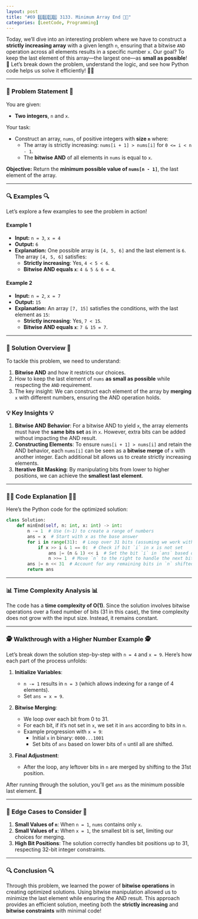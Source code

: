 ```yaml
---
layout: post  
title: "#69 0️⃣0️⃣1️⃣0️⃣ 3133. Minimum Array End 🧠🚀"  
categories: [LeetCode, Programming]  
---
```


Today, we’ll dive into an interesting problem where we have to construct a **strictly increasing array** with a given length `n`, ensuring that a bitwise `AND` operation across all elements results in a specific number `x`. Our goal? To keep the last element of this array—the largest one—as **small as possible**! 🚀 Let’s break down the problem, understand the logic, and see how Python code helps us solve it efficiently! 🐍💡

---

### 📝 Problem Statement 📝

You are given:
- **Two integers**, `n` and `x`.

Your task:
- Construct an array, `nums`, of positive integers with **size `n`** where:
    - The array is strictly increasing: `nums[i + 1] > nums[i]` for `0 <= i < n - 1`.
    - The **bitwise AND** of all elements in `nums` is equal to `x`.

**Objective:** Return the **minimum possible value of `nums[n - 1]`**, the last element of the array.

---

### 🔍 Examples 🔍

Let’s explore a few examples to see the problem in action!

#### Example 1

- **Input:** `n = 3`, `x = 4`
- **Output:** `6`
- **Explanation:** One possible array is `[4, 5, 6]` and the last element is `6`. The array `[4, 5, 6]` satisfies:
  - **Strictly increasing**: Yes, `4 < 5 < 6`.
  - **Bitwise AND equals `x`**: `4 & 5 & 6 = 4`.

#### Example 2

- **Input:** `n = 2`, `x = 7`
- **Output:** `15`
- **Explanation:** An array `[7, 15]` satisfies the conditions, with the last element as `15`:
  - **Strictly increasing**: Yes, `7 < 15`.
  - **Bitwise AND equals `x`**: `7 & 15 = 7`.

---

### 🚀 Solution Overview 🚀

To tackle this problem, we need to understand:
1. **Bitwise AND** and how it restricts our choices.
2. How to keep the last element of `nums` **as small as possible** while respecting the `AND` requirement.
3. The key insight: We can construct each element of the array by **merging** `x` with different numbers, ensuring the AND operation holds.

### 💡 Key Insights 💡

1. **Bitwise AND Behavior**: For a bitwise AND to yield `x`, the array elements must have the **same bits set** as in `x`. However, extra bits can be added without impacting the AND result.
2. **Constructing Elements**: To ensure `nums[i + 1] > nums[i]` and retain the AND behavior, each `nums[i]` can be seen as a **bitwise merge** of `x` with another integer. Each additional bit allows us to create strictly increasing elements.
3. **Iterative Bit Masking**: By manipulating bits from lower to higher positions, we can achieve the **smallest last element**.

---

### 🧑‍💻 Code Explanation 🧑‍💻

Here’s the Python code for the optimized solution:

```python
class Solution:
    def minEnd(self, n: int, x: int) -> int:
        n -= 1  # Use (n-1) to create a range of numbers
        ans = x  # Start with x as the base answer
        for i in range(31):  # Loop over 31 bits (assuming we work with 32-bit integers)
            if x >> i & 1 == 0:  # Check if bit `i` in x is not set
                ans |= (n & 1) << i  # Set the bit `i` in `ans` based on `n`
                n >>= 1  # Move `n` to the right to handle the next bit
        ans |= n << 31  # Account for any remaining bits in `n` shifted to the 31st position
        return ans
```

---

### 📊 Time Complexity Analysis 📊

The code has a **time complexity of O(1)**. Since the solution involves bitwise operations over a fixed number of bits (31 in this case), the time complexity does not grow with the input size. Instead, it remains constant.

---

### 🕵️ Walkthrough with a Higher Number Example 🕵️

Let’s break down the solution step-by-step with `n = 4` and `x = 9`. Here’s how each part of the process unfolds:

1. **Initialize Variables**:
   - `n -= 1` results in `n = 3` (which allows indexing for a range of 4 elements).
   - Set `ans = x = 9`.

2. **Bitwise Merging**:
   - We loop over each bit from 0 to 31.
   - For each bit, if it’s not set in `x`, we set it in `ans` according to bits in `n`.
   - Example progression with `x = 9`:
     - Initial `x` in binary: `0000...1001`
     - Set bits of `ans` based on lower bits of `n` until all are shifted.

3. **Final Adjustment**:
   - After the loop, any leftover bits in `n` are merged by shifting to the 31st position.

After running through the solution, you’ll get `ans` as the minimum possible last element. 🎉

---

### 📌 Edge Cases to Consider 📌

1. **Small Values of `n`**: When `n = 1`, `nums` contains only `x`.
2. **Small Values of `x`**: When `x = 1`, the smallest bit is set, limiting our choices for merging.
3. **High Bit Positions**: The solution correctly handles bit positions up to 31, respecting 32-bit integer constraints.

---

### 🔍 Conclusion 🔍

Through this problem, we learned the power of **bitwise operations** in creating optimized solutions. Using bitwise manipulation allowed us to minimize the last element while ensuring the AND result. This approach provides an efficient solution, meeting both the **strictly increasing** and **bitwise constraints** with minimal code!
